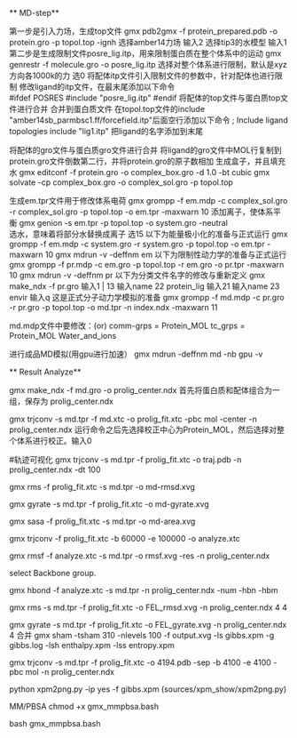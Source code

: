 ** MD-step**

  第一步是引入力场，生成top文件
gmx pdb2gmx -f protein_prepared.pdb -o protein.gro -p topol.top -ignh
  选择amber14力场
输入2
  选择tip3的水模型
输入1
  第二步是生成限制文件posre_lig.itp，用来限制蛋白质在整个体系中的运动
gmx genrestr -f molecule.gro -o posre_lig.itp
  选择对整个体系进行限制，默认是xyz方向各1000k的力
选0
  将配体itp文件引入限制文件的参数中，针对配体也进行限制
修改ligand的itp文件，在最末尾添加以下命令  
#ifdef POSRES
#include "posre_lig.itp"
#endif
  将配体的top文件与蛋白质top文件进行合并 合并到蛋白质文件
在topol.top文件的include "amber14sb_parmbsc1.ff/forcefield.itp"后面空行添加以下命令
; Include ligand topologies
include "lig1.itp"
把ligand的名字添加到末尾

  将配体的gro文件与蛋白质gro文件进行合并
将ligand的gro文件中MOL行复制到protein.gro文件倒数第二行，并将protein.gro的原子数相加
  生成盒子，并且填充水
gmx editconf -f protein.gro -o complex_box.gro -d 1.0 -bt cubic
gmx solvate -cp complex_box.gro -o complex_sol.gro -p topol.top

  生成em.tpr文件用于修改体系电荷
gmx grompp -f em.mdp -c complex_sol.gro -r complex_sol.gro -p topol.top -o em.tpr -maxwarn 10
  添加离子，使体系平衡
gmx genion -s em.tpr -p topol.top -o system.gro -neutral   
  选水，意味着将部分水替换成离子
选15
  以下为能量极小化的准备与正式运行
gmx grompp -f em.mdp -c system.gro -r system.gro  -p topol.top -o em.tpr -maxwarn 10
gmx mdrun -v -deffnm em
  以下为限制性动力学的准备与正式运行
gmx grompp -f pr.mdp -c em.gro -p topol.top -r em.gro -o pr.tpr -maxwarn 10
gmx mdrun -v -deffnm pr
  以下为分类文件名字的修改与重新定义
gmx make_ndx -f pr.gro
输入1 | 13
输入name 22 protein_lig
输入21
输入name 23 envir
输入q
  这是正式分子动力学模拟的准备
gmx grompp -f md.mdp -c pr.gro -r pr.gro -p topol.top -o md.tpr -n index.ndx -maxwarn 11

md.mdp文件中要修改：(or)
comm-grps  = Protein_MOL  tc_grps = Protein_MOL Water_and_ions

  进行成品MD模拟(用gpu进行加速）
gmx mdrun -deffnm md -nb gpu -v 


** Result Analyze**

gmx make_ndx -f md.gro -o prolig_center.ndx
首先将蛋白质和配体组合为一组，保存为 prolig_center.ndx

gmx trjconv -s md.tpr -f md.xtc -o prolig_fit.xtc -pbc mol -center -n prolig_center.ndx
运行命令之后先选择校正中心为Protein_MOL，然后选择对整个体系进行校正。输入0

#轨迹可视化
gmx trjconv -s md.tpr -f prolig_fit.xtc -o traj.pdb -n prolig_center.ndx -dt 100 

gmx rms -f prolig_fit.xtc -s md.tpr -o md-rmsd.xvg 

gmx gyrate -s md.tpr -f prolig_fit.xtc -o md-gyrate.xvg 

gmx sasa -f prolig_fit.xtc -s md.tpr -o md-area.xvg 

gmx trjconv -f prolig_fit.xtc -b 60000 -e 100000 -o analyze.xtc 

gmx rmsf -f analyze.xtc -s md.tpr -o rmsf.xvg -res -n prolig_center.ndx

select Backbone group.


gmx hbond -f analyze.xtc -s md.tpr -n prolig_center.ndx -num -hbn -hbm


gmx rms -s md.tpr -f prolig_fit.xtc -o FEL_rmsd.xvg -n prolig_center.ndx
  4 4 
  
gmx gyrate -s md.tpr -f prolig_fit.xtc -o FEL_gyrate.xvg -n prolig_center.ndx
  4
  合并
gmx sham -tsham 310 -nlevels 100 -f output.xvg -ls gibbs.xpm -g gibbs.log -lsh enthalpy.xpm -lss entropy.xpm

gmx trjconv -s md.tpr -f prolig_fit.xtc -o 4194.pdb -sep -b 4100 -e 4100 -pbc mol -n prolig_center.ndx

python xpm2png.py -ip yes -f gibbs.xpm (sources/xpm_show/xpm2png.py)

 MM/PBSA
chmod +x gmx_mmpbsa.bash

bash gmx_mmpbsa.bash





